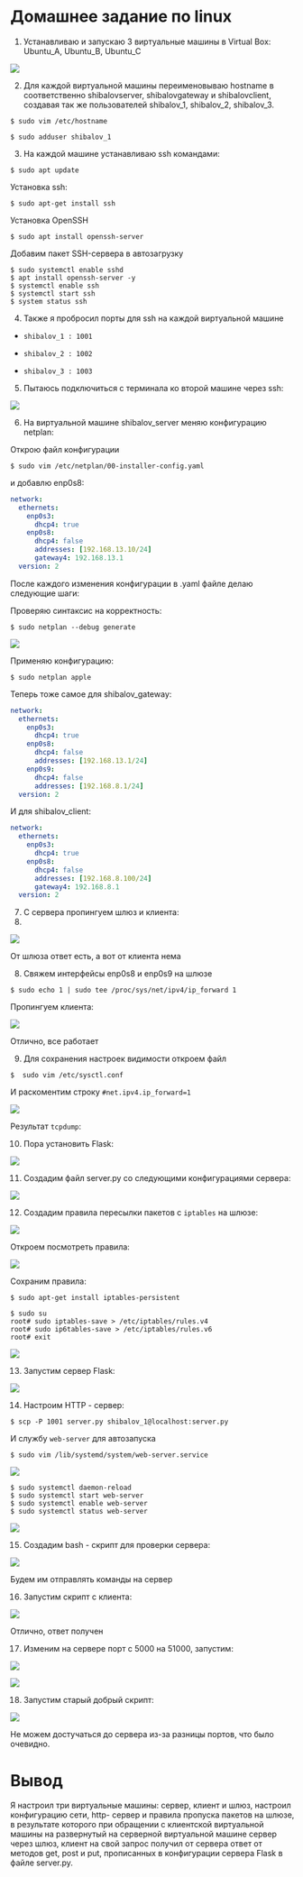 # Домашнее задание по linux

1. Устанавливаю и запускаю 3 виртуальные машины в Virtual Box:
Ubuntu_A, Ubuntu_B, Ubuntu_C

![](./screenshots/Screenshot_4.png)


2. Для каждой виртуальной машины переименовываю hostname в соответственно shibalovserver, shibalovgateway и shibalovclient, создавая так же пользователей shibalov_1, shibalov_2, shibalov_3. 

```shell 
$ sudo vim /etc/hostname 
```

```shell 
$ sudo adduser shibalov_1 
```

3. На каждой машине устанавливаю ssh командами:

```shell
$ sudo apt update
```

Установка ssh:

```shell
$ sudo apt-get install ssh
```

Установка OpenSSH

```shell
$ sudo apt install openssh-server
```

Добавим пакет SSH-сервера в автозагрузку


```shell
$ sudo systemctl enable sshd
$ apt install openssh-server -y
$ systemctl enable ssh
$ systemctl start ssh
$ system status ssh
```

4. Также я пробросил порты для ssh на каждой виртуальной машине

- ```shibalov_1 : 1001```

- ```shibalov_2 : 1002```

- ```shibalov_3 : 1003```

5. Пытаюсь подключиться с терминала ко второй машине через ssh:

![](./screenshots/Screenshot_5.png)

6. На виртуальной машине shibalov_server меняю конфигурацию netplan:

Открою файл конфигурации
```shell
$ sudo vim /etc/netplan/00-installer-config.yaml
```
и добавлю enp0s8:
```yaml
network:
  ethernets:
    enp0s3:
      dhcp4: true
    enp0s8:
      dhcp4: false
      addresses: [192.168.13.10/24]
      gateway4: 192.168.13.1
  version: 2
```

После каждого изменения конфигурации в .yaml файле делаю следующие шаги:

Проверяю синтаксис на корректность:
```shell
$ sudo netplan --debug generate
```

![](./screenshots/Screenshot_7.png)

Применяю конфигурацию:
```shell
$ sudo netplan apple
```

Теперь тоже самое для shibalov_gateway:
```yaml
network:
  ethernets:
    enp0s3:
      dhcp4: true
    enp0s8:
      dhcp4: false
      addresses: [192.168.13.1/24]
    enp0s9:
      dhcp4: false
      addresses: [192.168.8.1/24]
  version: 2
```

И для shibalov_client:
```yaml
network:
  ethernets:
    enp0s3:
      dhcp4: true
    enp0s8:
      dhcp4: false
      addresses: [192.168.8.100/24]
      gateway4: 192.168.8.1
  version: 2
```

7. С сервера пропингуем шлюз и клиента:
8. 
![](./screenshots/Screenshot_11.png)

От шлюза ответ есть, а вот от клиента нема

8. Свяжем интерфейсы enp0s8 и enp0s9 на шлюзе
```shell
$ sudo echo 1 | sudo tee /proc/sys/net/ipv4/ip_forward 1
```
Пропингуем клиента:

![](./screenshots/Screenshot_14.png)

Отлично, все работает

9. Для сохранения настроек видимости откроем файл 
```shell
$  sudo vim /etc/sysctl.conf 
```
И раскоментим строку
```#net.ipv4.ip_forward=1```

![](./screenshots/Screenshot_16.png)

Результат ```tcpdump```:

10. Пора установить Flask:

![](./screenshots/Screenshot_21.png)

11. Создадим файл server.py со следующими конфигурациями сервера:

![](./screenshots/Screenshot_24.png)

12. Создадим правила пересылки пакетов с ```iptables``` на шлюзе:

![](./screenshots/Screenshot_31.png)

Откроем посмотреть правила:

![](./screenshots/Screenshot_32.png)

Сохраним правила:

```shell
$ sudo apt-get install iptables-persistent
```
```shell
$ sudo su
root# sudo iptables-save > /etc/iptables/rules.v4
root# sudo ip6tables-save > /etc/iptables/rules.v6
root# exit
```

![](./screenshots/Screenshot_38.png)

13. Запустим сервер Flask:

![](./screenshots/Screenshot_25.png)

14. Настроим HTTP - сервер:

```shell
$ scp -P 1001 server.py shibalov_1@localhost:server.py
```
И службу ```web-server``` для автозапуска

```shell
$ sudo vim /lib/systemd/system/web-server.service
```

![](./screenshots/Screenshot_39.png)

```
$ sudo systemctl daemon-reload
$ sudo systemctl start web-server
$ sudo systemctl enable web-server
$ sudo systemctl status web-server
```

![](./screenshots/Screenshot_41.png)

15. Создадим bash - скрипт для проверки сервера:

![](./screenshots/Screenshot_26.png)

Будем им отправлять команды на сервер

16. Запустим скрипт с клиента:

![](./screenshots/Screenshot_33.png)

Отлично, ответ получен

17. Изменим на сервере порт с 5000 на 51000, запустим:

![](./screenshots/Screenshot_34.png)

![](./screenshots/Screenshot_35.png)

18. Запустим старый добрый скрипт:

![](./screenshots/Screenshot_36.png)

Не можем достучаться до сервера из-за разницы портов, что было очевидно.

# Вывод

Я настроил три виртуальные машины: сервер, клиент и шлюз, настроил конфигурацию сети, http- сервер и правила пропуска пакетов на шлюзе, в результате которого при обращении с клиентской виртуальной машины на развернутый на серверной виртуальной машине сервер через шлюз, клиент на свой запрос получил от сервера ответ от методов get, post и put, прописанных в конфигурации сервера Flask в файле server.py.
